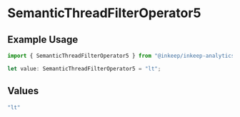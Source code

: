 # SemanticThreadFilterOperator5

## Example Usage

```typescript
import { SemanticThreadFilterOperator5 } from "@inkeep/inkeep-analytics/models/components";

let value: SemanticThreadFilterOperator5 = "lt";
```

## Values

```typescript
"lt"
```